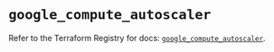 # `google_compute_autoscaler`

Refer to the Terraform Registry for docs: [`google_compute_autoscaler`](https://registry.terraform.io/providers/hashicorp/google/6.14.0/docs/resources/compute_autoscaler).
